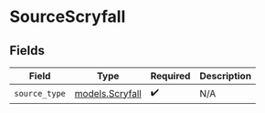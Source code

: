 # SourceScryfall


## Fields

| Field                                    | Type                                     | Required                                 | Description                              |
| ---------------------------------------- | ---------------------------------------- | ---------------------------------------- | ---------------------------------------- |
| `source_type`                            | [models.Scryfall](../models/scryfall.md) | :heavy_check_mark:                       | N/A                                      |
